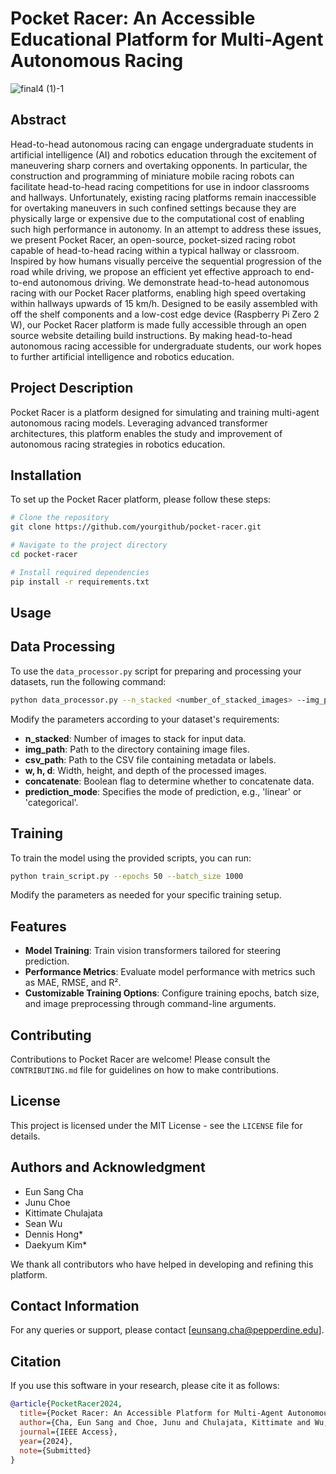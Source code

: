 
# Pocket Racer: An Accessible Educational Platform for Multi-Agent Autonomous Racing
![final4 (1)-1](https://github.com/PocketRacers/PocketRacerRepo/assets/119138249/5c117452-3276-4f5c-b0bc-597bf2cf3c60)
## Abstract
Head-to-head autonomous racing can engage undergraduate students in artificial intelligence (AI) and robotics education through the excitement of maneuvering sharp corners and overtaking opponents. In particular, the construction and programming of miniature mobile racing robots can facilitate head-to-head racing competitions for use in indoor classrooms and hallways. Unfortunately, existing racing platforms remain inaccessible for overtaking maneuvers in such confined settings because they are physically large or expensive due to the computational cost of enabling such high performance in autonomy. In an attempt to address these issues, we present Pocket Racer, an open-source, pocket-sized racing robot capable of head-to-head racing within a typical hallway or classroom. Inspired by how humans visually perceive the sequential progression of the road while driving, we propose an efficient yet effective approach to end-to-end autonomous driving. We demonstrate head-to-head autonomous racing with our Pocket Racer platforms, enabling high speed overtaking within hallways upwards of 15 km/h. Designed to be easily assembled with off the shelf components and a low-cost edge device (Raspberry Pi Zero 2 W), our Pocket Racer platform is made fully accessible through an open source website detailing build instructions. By making head-to-head autonomous racing accessible for undergraduate students, our work hopes to further artificial intelligence and robotics education.

## Project Description
Pocket Racer is a platform designed for simulating and training multi-agent autonomous racing models. Leveraging advanced transformer architectures, this platform enables the study and improvement of autonomous racing strategies in robotics education.

## Installation

To set up the Pocket Racer platform, please follow these steps:

```bash
# Clone the repository
git clone https://github.com/yourgithub/pocket-racer.git

# Navigate to the project directory
cd pocket-racer

# Install required dependencies
pip install -r requirements.txt
```

## Usage

## Data Processing

To use the `data_processor.py` script for preparing and processing your datasets, run the following command:

```bash
python data_processor.py --n_stacked <number_of_stacked_images> --img_path <path_to_images> --csv_path <path_to_csv> --w <width> --h <height> --d <depth> --concatenate <concatenate_flag> --prediction_mode <mode>
```

Modify the parameters according to your dataset's requirements:

- **n_stacked**: Number of images to stack for input data.
- **img_path**: Path to the directory containing image files.
- **csv_path**: Path to the CSV file containing metadata or labels.
- **w, h, d**: Width, height, and depth of the processed images.
- **concatenate**: Boolean flag to determine whether to concatenate data.
- **prediction_mode**: Specifies the mode of prediction, e.g., 'linear' or 'categorical'.
## Training
To train the model using the provided scripts, you can run:

```bash
python train_script.py --epochs 50 --batch_size 1000
```

Modify the parameters as needed for your specific training setup.

## Features

- **Model Training**: Train vision transformers tailored for steering prediction.
- **Performance Metrics**: Evaluate model performance with metrics such as MAE, RMSE, and R².
- **Customizable Training Options**: Configure training epochs, batch size, and image preprocessing through command-line arguments.

## Contributing

Contributions to Pocket Racer are welcome! Please consult the `CONTRIBUTING.md` file for guidelines on how to make contributions.

## License

This project is licensed under the MIT License - see the `LICENSE` file for details.

## Authors and Acknowledgment

- Eun Sang Cha
- Junu Choe
- Kittimate Chulajata
- Sean Wu
- Dennis Hong*
- Daekyum Kim*

We thank all contributors who have helped in developing and refining this platform.
## Contact Information

For any queries or support, please contact [eunsang.cha@pepperdine.edu].
## Citation
If you use this software in your research, please cite it as follows:

```bibtex
@article{PocketRacer2024,
  title={Pocket Racer: An Accessible Platform for Multi-Agent Autonomous Racing},
  author={Cha, Eun Sang and Choe, Junu and Chulajata, Kittimate and Wu, Sean and Hong, Dennis and Kim, Daekyum},
  journal={IEEE Access},
  year={2024},
  note={Submitted}
}

